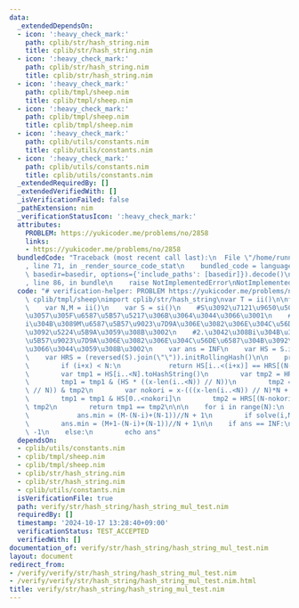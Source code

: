 ```yaml
---
data:
  _extendedDependsOn:
  - icon: ':heavy_check_mark:'
    path: cplib/str/hash_string.nim
    title: cplib/str/hash_string.nim
  - icon: ':heavy_check_mark:'
    path: cplib/str/hash_string.nim
    title: cplib/str/hash_string.nim
  - icon: ':heavy_check_mark:'
    path: cplib/tmpl/sheep.nim
    title: cplib/tmpl/sheep.nim
  - icon: ':heavy_check_mark:'
    path: cplib/tmpl/sheep.nim
    title: cplib/tmpl/sheep.nim
  - icon: ':heavy_check_mark:'
    path: cplib/utils/constants.nim
    title: cplib/utils/constants.nim
  - icon: ':heavy_check_mark:'
    path: cplib/utils/constants.nim
    title: cplib/utils/constants.nim
  _extendedRequiredBy: []
  _extendedVerifiedWith: []
  _isVerificationFailed: false
  _pathExtension: nim
  _verificationStatusIcon: ':heavy_check_mark:'
  attributes:
    PROBLEM: https://yukicoder.me/problems/no/2858
    links:
    - https://yukicoder.me/problems/no/2858
  bundledCode: "Traceback (most recent call last):\n  File \"/home/runner/.local/lib/python3.10/site-packages/onlinejudge_verify/documentation/build.py\"\
    , line 71, in _render_source_code_stat\n    bundled_code = language.bundle(stat.path,\
    \ basedir=basedir, options={'include_paths': [basedir]}).decode()\n  File \"/home/runner/.local/lib/python3.10/site-packages/onlinejudge_verify/languages/nim.py\"\
    , line 86, in bundle\n    raise NotImplementedError\nNotImplementedError\n"
  code: "# verification-helper: PROBLEM https://yukicoder.me/problems/no/2858\ninclude\
    \ cplib/tmpl/sheep\nimport cplib/str/hash_string\nvar T = ii()\n\nfor _ in range(T):\n\
    \    var N,M = ii()\n    var S = si()\n    #S\u3092\u7121\u9650\u500B\u9023\u7D50\
    \u3057\u305F\u6587\u5B57\u5217\u306B\u3064\u3044\u3066\u3001\n    #1.\u3042\u308B\
    i\u304B\u3089M\u6587\u5B57\u9023\u7D9A\u306E\u3082\u306E\u304C\u56DE\u6587\u304B\
    \u3092\u5224\u5B9A\u3059\u308B\u3002\n    #2.\u3042\u308Bi\u304B\u3089M+1\u6587\
    \u5B57\u9023\u7D9A\u306E\u3082\u306E\u304C\u56DE\u6587\u304B\u3092\u306F\u3093\
    \u3066\u3044\u3059\u308B\u3002\n    var ans = INF\n    var HS = S.initRollingHash()\n\
    \    var HRS = (reversed(S).join(\"\")).initRollingHash()\n\n    proc solve(i,x:int):bool=\n\
    \        if (i+x) < N:\n            return HS[i..<(i+x)] == HRS[(N-1-(i+x-1))..(N-1-i)]\n\
    \        var tmp1 = HS[i..<N].toHashString()\n        var tmp2 = HRS[0..(N-1-i)].toHashString()\n\
    \        tmp1 = tmp1 & (HS * ((x-len(i..<N)) // N))\n        tmp2 = (HRS * ((x-len(i..<N))\
    \ // N)) & tmp2\n        var nokori = x-(((x-len(i..<N)) // N)*N + len(i..<N))\n\
    \        tmp1 = tmp1 & HS[0..<nokori]\n        tmp2 = HRS[(N-nokori)..(N-1)] &\
    \ tmp2\n        return tmp1 == tmp2\n\n\n    for i in range(N):\n        if solve(i,M):\n\
    \            ans.min = (M-(N-i)+(N-1))//N + 1\n        if solve(i,M+1):\n    \
    \        ans.min = (M+1-(N-i)+(N-1))//N + 1\n\n    if ans == INF:\n        echo\
    \ -1\n    else:\n        echo ans"
  dependsOn:
  - cplib/utils/constants.nim
  - cplib/tmpl/sheep.nim
  - cplib/tmpl/sheep.nim
  - cplib/str/hash_string.nim
  - cplib/str/hash_string.nim
  - cplib/utils/constants.nim
  isVerificationFile: true
  path: verify/str/hash_string/hash_string_mul_test.nim
  requiredBy: []
  timestamp: '2024-10-17 13:28:40+09:00'
  verificationStatus: TEST_ACCEPTED
  verifiedWith: []
documentation_of: verify/str/hash_string/hash_string_mul_test.nim
layout: document
redirect_from:
- /verify/verify/str/hash_string/hash_string_mul_test.nim
- /verify/verify/str/hash_string/hash_string_mul_test.nim.html
title: verify/str/hash_string/hash_string_mul_test.nim
---
```

